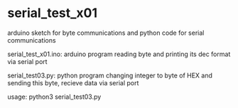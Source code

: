 # serial_test_x01

arduino sketch for byte communications and python code for serial communications

serial_test_x01.ino: arduino program reading byte and printing its dec format via serial port

serial_test03.py: python program changing integer to byte of HEX and sending this byte, recieve data via serial port

usage: python3 serial_test03.py
